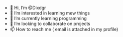 - 👋 Hi, I’m @Dixdgr
- 👀 I’m interested in learning mew things
- 🌱 I’m currently learning programming
- 💞️ I’m looking to collaborate on projects
- 📫 How to reach me ( email is attached in my profile)

<!---
Dixdgr/Dixdgr is a ✨ special ✨ repository because its `README.md` (this file) appears on your GitHub profile.
You can click the Preview link to take a look at your changes.
--->
